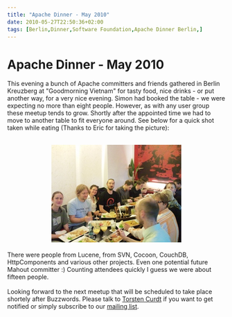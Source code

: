 ```yaml
---
title: "Apache Dinner - May 2010"
date: 2010-05-27T22:50:36+02:00
tags: [Berlin,Dinner,Software Foundation,Apache Dinner Berlin,]
---
```


# Apache Dinner - May 2010


This evening a bunch of Apache committers and friends gathered in Berlin Kreuzberg at "Goodmorning Vietnam" for tasty 
food, nice drinks - or put another way, for a very nice evening. Simon had booked the table - we were expecting no more 
than eight people. However, as with any user group these meetup tends to grow. Shortly after the appointed time we had 
to move to another table to fit everyone around. See below for a quick shot taken while eating (Thanks to Eric for 
taking the picture):<br><center><br><img 
src="/dinner_may_2010.jpg"/><br></center><br>There were people from Lucene, from 
SVN, Cocoon, CouchDB, HttpComponents and various other projects. Even one potential future Mahout committer :) Counting 
attendees quickly I guess we were about fifteen people.<br><br>Looking forward to the next meetup that will be 
scheduled to take place shortely after Buzzwords. Please talk to <a href="http://vafer.org/blog/">Torsten Curdt</a> if 
you want to get notified or simply subscribe to our <a 
href="http://lists.isabel-drost.de/mailman/listinfo/apachedinner">mailing list</a>.
